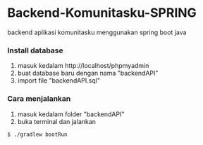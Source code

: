 # Backend-Komunitasku-SPRING
backend aplikasi komunitasku menggunakan spring boot java

### Install database 
1. masuk kedalam http://localhost/phpmyadmin
2. buat database baru dengan nama "backendAPI"
3. import file "backendAPI.sql"

### Cara menjalankan
1. masuk kedalam folder "backendAPI"
2. buka terminal dan jalankan
```
$ ./gradlew bootRun
```
